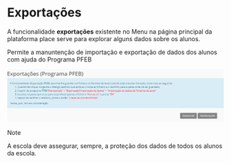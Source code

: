 ﻿# Exportações

A funcionalidade **exportações** existente no Menu na página principal da plataforma place serve para explorar alguns dados sobre os alunos.

Permite a manuntenção de importação e exportação de dados dos alunos com ajuda do Programa PFEB


![Exportacoes](../../images/PlaceMiudos/Alunos/exportacoes.PNG)

> [!NOTE]  
> A escola deve assegurar, sempre, a proteção dos dados de todos os alunos da escola.


